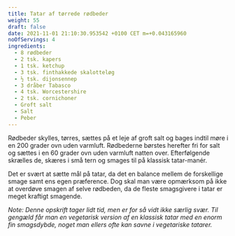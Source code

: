 ```yaml
---
title: Tatar af tørrede rødbeder
weight: 55
draft: false
date: 2021-11-01 21:10:30.953542 +0100 CET m=+0.043165960
noOfServings: 4
ingredients:
  - 8 rødbeder
  - 2 tsk. kapers
  - 1 tsk. ketchup
  - 3 tsk. finthakkede skalotteløg
  - ½ tsk. dijonsennep
  - 3 dråber Tabasco
  - 4 tsk. Worcestershire
  - 2 tsk. cornichoner
  - Groft salt
  - Salt
  - Peber
---
```




Rødbeder skylles, tørres, sættes på et leje af groft salt og bages
indtil møre i en 200 grader ovn uden varmluft. Rødbederne børstes
herefter fri for salt og sættes i en 60 grader ovn uden varmluft natten
over. Efterfølgende skrælles de, skæres i små tern og smages til på
klassisk tatar-manér.

Det er svært at sætte mål på tatar, da det en balance mellem de
forskellige smage samt ens egen præference. Dog skal man være opmærksom
på ikke at overdøve smagen af selve rødbeden, da de fleste smagsgivere i
tatar er meget kraftigt smagende.

*Note: Denne opskrift tager lidt tid, men er for så vidt ikke særlig
svær. Til gengæld får man en vegetarisk version af en klassisk tatar med
en enorm fin smagsdybde, noget man ellers ofte kan savne i vegetariske
tatarer.*







